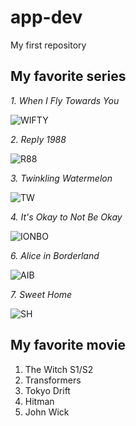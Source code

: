 # app-dev
My first repository
## **My favorite series**
*1. When I Fly Towards You*

![WIFTY](https://dramaslot.com/wp-content/uploads/2023/08/When-I-Fly-Towards-You.webp)

*2. Reply 1988*

![R88](https://occ-0-8407-116.1.nflxso.net/dnm/api/v6/E8vDc_W8CLv7-yMQu8KMEC7Rrr8/AAAABQiLySv67Z00six6BhU4PgKg_NXjsV_7gyzO_2FklWxZfb3-ZTCvYbGG8oH3WcDKvMdR3gibmujM2Kp7Wm25ubT4AdlKuHMCSyYj.jpg?r=751)

*3. Twinkling Watermelon*

![TW](https://www.kpopmap.com/wp-content/uploads/2023/11/tvN-Twinkling-Watermelon-Viva-La-Vida-Moments.jpg)

*4. It's Okay to Not Be Okay*

![IONBO](https://ahjummamshies.com/wp-content/uploads/2020/08/pbio-poster.jpg)

*6. Alice in Borderland*

![AIB](https://static.wikia.nocookie.net/drama/images/3/38/Alice_in_Borderland.png/revision/latest?cb=20201217025626)

*7. Sweet Home*

![SH](https://www.comingsoon.net/wp-content/uploads/sites/3/2024/07/Untitled-design-2024-07-31T154022.525.png)

## **My favorite movie**
1. The Witch S1/S2
2. Transformers
3. Tokyo Drift
4. Hitman
5. John Wick
